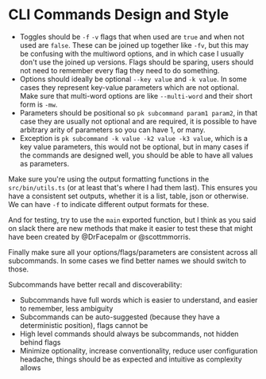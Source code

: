 # CLI Commands Design and Style

* Toggles should be `-f` `-v` flags that when used are `true` and when not used are `false`. These can be joined up together like `-fv`, but this may be confusing with the multiword options, and in which case I usually don't use the joined up versions. Flags should be sparing, users should not need to remember every flag they need to do something.
* Options should ideally be optional `--key value` and `-k value`. In some cases they represent key-value parameters which are not optional. Make sure that multi-word options are like `--multi-word` and their short form is `-mw`.
* Parameters should be positional so `pk subcommand param1 param2`, in that case they are usually not optional and are required, it is possible to have arbitrary arity of parameters so you can have 1, or many.
* Exception is `pk subcommand -k value -k2 value -k3 value`, which is a key value parameters, this would not be optional, but in many cases if the commands are designed well, you should be able to have all values as parameters.

Make sure you're using the output formatting functions in the `src/bin/utils.ts` (or at least that's where I had them last). This ensures you have a consistent set outputs, whether it is a list, table, json or otherwise. We can have `-f` to indicate different output formats for these.

And for testing, try to use the `main` exported function, but I think as you said on slack there are new methods that make it easier to test these that might have been created by @DrFacepalm or @scottmmorris.

Finally make sure all your options/flags/parameters are consistent across all subcommands. In some cases we find better names we should switch to those.

Subcommands have better recall and discoverability:
* Subcommands have full words which is easier to understand, and easier to remember, less ambiguity
* Subcommands can be auto-suggested (because they have a deterministic position), flags cannot be
* High level commands should always be subcommands, not hidden behind flags
* Minimize optionality, increase conventionality, reduce user configuration headache, things should be as expected and intuitive as complexity allows
